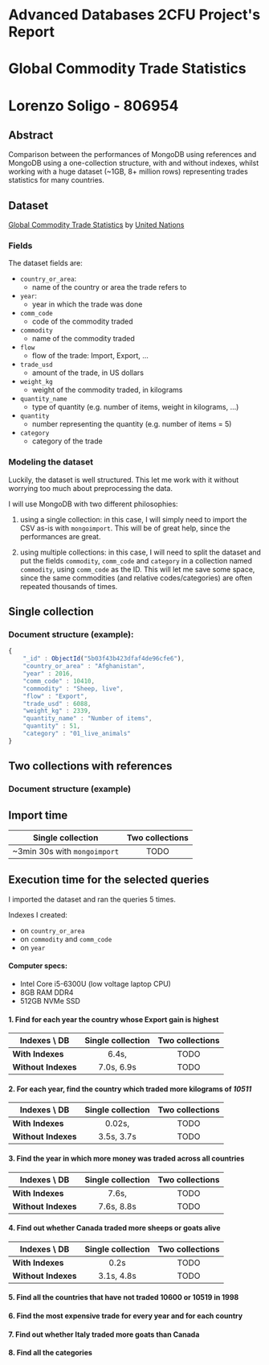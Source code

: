 # Advanced Databases 2CFU Project's Report
# Global Commodity Trade Statistics 
# Lorenzo Soligo - 806954

## Abstract
Comparison between the performances of MongoDB using references and MongoDB using a one-collection structure, with and without indexes, whilst working with a huge dataset (~1GB, 8+ million rows) representing trades statistics for many countries.

## Dataset
[Global Commodity Trade Statistics](https://www.kaggle.com/unitednations/global-commodity-trade-statistics) by [United Nations](https://www.kaggle.com/unitednations)

### Fields
The dataset fields are:
* `country_or_area`:
  * name of the country or area the trade refers to
* `year`:
  * year in which the trade was done
* `comm_code`
  * code of the commodity traded
* `commodity`
  * name of the commodity traded
* `flow`
  * flow of the trade: Import, Export, ...
* `trade_usd`
  * amount of the trade, in US dollars
* `weight_kg`
  * weight of the commodity traded, in kilograms
* `quantity_name`
  * type of quantity (e.g. number of items, weight in kilograms, ...)
* `quantity`
  * number representing the quantity (e.g. number of items = 5)
* `category`
  * category of the trade


### Modeling the dataset
Luckily, the dataset is well structured. This let me work with it without worrying too much about preprocessing the data.

I will use MongoDB with two different philosophies:
1. using a single collection: in this case, I will simply need to import the CSV as-is with `mongoimport`. This will be of great help, since the performances are great.

2. using multiple collections: in this case, I will need to split the dataset and put the fields `commodity`, `comm_code` and `category` in a collection named `commodity`, using `comm_code` as the ID. This will let me save some space, since the same commodities (and relative codes/categories) are often repeated thousands of times.




## Single collection

### Document structure (example):
```js
{
	"_id" : ObjectId("5b03f43b423dfaf4de96cfe6"),
	"country_or_area" : "Afghanistan",
	"year" : 2016,
	"comm_code" : 10410,
	"commodity" : "Sheep, live",
	"flow" : "Export",
	"trade_usd" : 6088,
	"weight_kg" : 2339,
	"quantity_name" : "Number of items",
	"quantity" : 51,
	"category" : "01_live_animals"
}
```



## Two collections with references

### Document structure (example)
## Import time

|           Single collection            | Two collections |
| :--------------------------: | :---: |
| ~3min 30s with `mongoimport` | TODO  |



## Execution time for the selected queries

I imported the dataset and ran the queries 5 times.

Indexes I created:

* on `country_or_area`
* on `commodity` and `comm_code`
* on `year`



#### Computer specs:
- Intel Core i5-6300U (low voltage laptop CPU)
- 8GB RAM DDR4
- 512GB NVMe SSD 


#### 1. Find for each year the country whose Export gain is highest
Indexes \ DB   |            Single collection      |  Two collections
---------------|:---------------------------:|:------:
**With Indexes**   | 6.4s, |  TODO  
**Without Indexes**| 7.0s, 6.9s |  TODO  


#### 2. For each year, find the country which traded more kilograms of *10511*
Indexes \ DB   |            Single collection      |  Two collections
---------------|:---------------------------:|:------:
**With Indexes**   |   0.02s,   |  TODO  
**Without Indexes**| 3.5s, 3.7s |  TODO  


#### 3. Find the year in which more money was traded across all countries
Indexes \ DB   |            Single collection      |  Two collections
---------------|:---------------------------:|:------:
**With Indexes**   |   7.6s,   |  TODO  
**Without Indexes**| 7.6s, 8.8s |  TODO  


#### 4. Find out whether Canada traded more sheeps or goats alive
Indexes \ DB   |            Single collection      |  Two collections
---------------|:---------------------------:|:------:
**With Indexes**   |   0.2s   |  TODO  
**Without Indexes**| 3.1s, 4.8s |  TODO  


#### 5. Find all the countries that have not traded 10600 or 10519 in 1998

#### 6. Find the most expensive trade for every year and for each country 

#### 7. Find out whether Italy traded more goats than Canada

#### 8. Find all the categories






